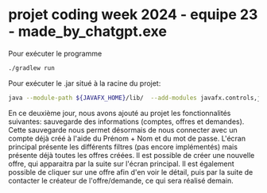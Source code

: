 # projet coding week 2024 - equipe 23 - made_by_chatgpt.exe
Pour exécuter le programme

```bash
./gradlew run
```

Pour exécuter le .jar situé à la racine du projet:
```bash
java --module-path ${JAVAFX_HOME}/lib/  --add-modules javafx.controls,javafx.fxml,javafx.graphics,javafx.web -jar DirectDealing.jar
```

En ce deuxième jour, nous avons ajouté au projet les fonctionnalités suivantes: sauvegarde des informations (comptes, offres et demandes). Cette sauvegarde nous permet désormais de nous connecter avec un compte déjà créé à l'aide du Prénom + Nom et du mot de passe.
L'écran principal présente les différents filtres (pas encore implémentés) mais présente déjà toutes les offres créées. Il est possible de créer une nouvelle offre, qui apparaitra par la suite sur l'écran principal. Il est également possible de cliquer sur une offre afin d'en voir le détail, puis par la suite de contacter le créateur de l'offre/demande, ce qui sera réalisé demain.